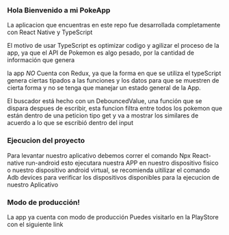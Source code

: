 ### Hola Bienvenido a mi PokeApp ###

La aplicacion que encuentras en este repo fue desarrollada completamente con React Native y TypeScript

El motivo de usar TypeScript es optimizar codigo y agilizar el proceso de la app, ya que el API de Pokemon es algo pesado, por la cantidad de información que genera

la app *NO* Cuenta con Redux, ya que la forma en que se utiliza el typeScript genera ciertas tipados a las funciones y los datos para que se muestren de cierta forma y no se tenga que manejar un estado general de la App.

El buscador está hecho con un DebouncedValue, una función que se dispara despues de escribir, esta funcion filtra entre todos los pokemon que están dentro de una peticion tipo get y va a mostrar los similares de acuerdo a lo que se escribió dentro del input


### Ejecucion del proyecto ###

Para levantar nuestro aplicativo debemos correr el comando Npx React-native run-android esto ejecutara nuestra APP en nuestro dispositivo fisico o nuestro dispositivo android virtual, se recomienda uitilizar el comando Adb devices para verificar los dispositivos disponibles para la ejecucion de nuestro Aplicativo

### Modo de producción! ###

La app ya cuenta con modo de producción Puedes visitarlo en la PlayStore con el siguiente link